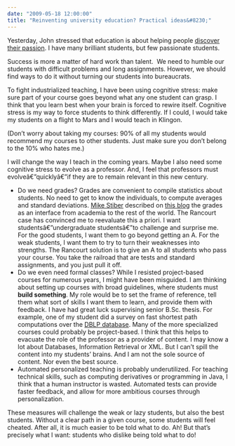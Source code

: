 ```yaml
---
date: "2009-05-18 12:00:00"
title: "Reinventing university education? Practical ideas&#8230;"
---
```




Yesterday, John stressed that education is about helping people [discover their passion](http://www.johndcook.com/blog/2009/05/17/dont-standardize-education-personalize-it/). I have many brilliant students, but few passionate students. 

Success is more a matter of hard work than talent.  We need to humble our students with difficult problems and long assignments. However, we should find ways to do it without turning our students into bureaucrats.

To fight industrialized teaching, I have been using cognitive stress: make sure part of your course goes beyond what any one student can grasp. I think that you learn best when your brain is forced to rewire itself. Cognitive stress is my way to force students to think differently. If I could, I would take my students on a flight to Mars and I would teach in Klingon.

(Don&rsquo;t worry about taking my courses: 90% of all my students would recommend my courses to other students. Just make sure you don&rsquo;t belong to the 10% who hates me.)

I will change the way I teach in the coming years. Maybe I also need some cognitive stress to evolve as a professor. And, I feel that professors must evolveâ€”quicklyâ€”if they are to remain relevant in this new century.

- Do we need grades? Grades are convenient to compile statistics about students. No need to get to know the individuals, to compute averages and standard deviations. <a class="url" rel="external nofollow" href="https://expert-opinion.blogspot.com/">Mike Stiber</a> described on [this blog](http://www.daniel-lemire.com/blog/archives/2009/01/13/must-a-professor-grade-his-students/#comments) the grades as an interface from academia to the rest of the world. The Rancourt case has convinced me to reevaluate this a priori. I want studentsâ€”undergraduate studentsâ€”to challenge and surprise me. For the good students, I want them to go beyond getting an A. For the weak students, I want them to try to turn their weaknesses into strengths. The Rancourt solution is to give an A to all students who pass your course. You take the railroad that are tests and standard assignments, and you just pull it off. 
- Do we even need formal classes? While I resisted project-based courses for numerous years, I might have been misguided. I am thinking about setting up courses with broad guidelines, where students must __build something__. My role would be to set the frame of reference, tell them what sort of skills I want them to learn, and provide them with feedback. I have had great luck supervising senior B.Sc. thesis. For example, one of my student did a survey on fast shortest path computations over the [DBLP database](http://www.informatik.uni-trier.de/~ley/db/). Many of the more specialized courses could probably be project-based. I think that this helps to evacuate the role of the professor as a provider of content. I may know a lot about Databases, Information Retrieval or XML. But I can&rsquo;t spill the content into my students&rsquo; brains. And I am not the sole source of content. Nor even the best source.
- Automated personalized teaching is probably underutilized. For teaching technical skills, such as computing derivatives or programming in Java, I think that a human instructor is wasted. Automated tests can provide faster feedback, and allow for more ambitious courses through personalization.


These measures will challenge the weak or lazy students, but also the best students. Without a clear path in a given course, some students will feel cheated. After all, it is much easier to be told what to do. Ah! But that&rsquo;s precisely what I want: students who dislike being told what to do!

